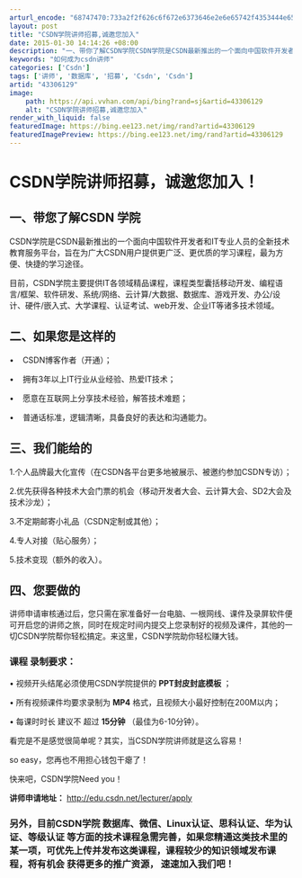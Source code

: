 ```yaml
---
arturl_encode: "68747470:733a2f2f626c6f672e6373646e2e6e65742f4353444e656475:2f61727469636c652f64657461696c732f3433333036313239"
layout: post
title: "CSDN学院讲师招募,诚邀您加入"
date: 2015-01-30 14:14:26 +08:00
description: "一、带你了解CSDN学院CSDN学院是CSDN最新推出的一个面向中国软件开发者和IT专业人员的全新技"
keywords: "如何成为csdn讲师"
categories: ['Csdn']
tags: ['讲师', '数据库', '招募', 'Csdn', 'Csdn']
artid: "43306129"
image:
    path: https://api.vvhan.com/api/bing?rand=sj&artid=43306129
    alt: "CSDN学院讲师招募,诚邀您加入"
render_with_liquid: false
featuredImage: https://bing.ee123.net/img/rand?artid=43306129
featuredImagePreview: https://bing.ee123.net/img/rand?artid=43306129
---
```


# CSDN学院讲师招募，诚邀您加入！

## 

## **一、带您了解CSDN** 学院

CSDN学院是CSDN最新推出的一个面向中国软件开发者和IT专业人员的全新技术教育服务平台，旨在为广大CSDN用户提供更广泛、更优质的学习课程，最为方便、快捷的学习途径。

目前，CSDN学院主要提供IT各领域精品课程，课程类型囊括移动开发、编程语言/框架、软件研发、系统/网络、云计算/大数据、数据库、游戏开发、办公/设计、硬件/嵌入式、大学课程、认证考试、web开发、企业IT等诸多技术领域。

## **二、如果您是这样的**

•    CSDN博客作者（开通）；

•    拥有3年以上IT行业从业经验、热爱IT技术；

•    愿意在互联网上分享技术经验，解答技术难题；

•    普通话标准，逻辑清晰，具备良好的表达和沟通能力。

## **三、我们能给的**

1.个人品牌最大化宣传（在CSDN各平台更多地被展示、被邀约参加CSDN专访）；

2.优先获得各种技术大会门票的机会（移动开发者大会、云计算大会、SD2大会及技术沙龙）；

3.不定期邮寄小礼品（CSDN定制或其他）；

4.专人对接（贴心服务）；

5.技术变现（额外的收入）。

## 四、您要做的

讲师申请审核通过后，您只需在家准备好一台电脑、一根网线、课件及录屏软件便可开启您的讲师之旅，同时在规定时间内提交上您录制好的视频及课件，其他的一切CSDN学院帮你轻松搞定。来这里，CSDN学院助你轻松赚大钱。

### 

### 

### 课程 录制要求：

• 视频开头结尾必须使用CSDN学院提供的
**PPT封皮封底模板**
；

• 所有视频课件均要求录制为
**MP4**
格式，且视频大小最好控制在200M以内；

• 每课时时长
建议不
超过
**15分钟**
（最佳为6-10分钟）。

看完是不是感觉很简单呢？其实，当CSDN学院讲师就是这么容易！

so easy，您再也不用担心钱包干瘪了！

快来吧，CSDN学院Need you！

**讲师申请地址：**
<http://edu.csdn.net/lecturer/apply>

### 另外，目前CSDN学院 数据库、微信、Linux认证、思科认证、华为认证、等级认证 等方面的技术课程急需完善，如果您精通这类技术里的某一项，可优先上传并发布这类课程，课程较少的知识领域发布课程，将有机会 获得更多的推广资源， 速速加入我们吧！